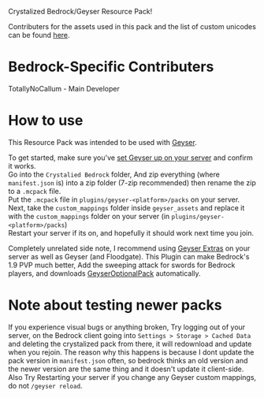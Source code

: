 Crystalized Bedrock/Geyser Resource Pack!

Contributers for the assets used in this pack and the list of custom unicodes can be found [here](https://github.com/Project-Crystalized/Java-RP).

# Bedrock-Specific Contributers
TotallyNoCallum - Main Developer

# How to use
This Resource Pack was intended to be used with [Geyser](https://geysermc.org/).<br>

To get started, make sure you've [set Geyser up on your server](https://geysermc.org/wiki/geyser/setup/) and confirm it works. <br>
Go into the `Crystalied Bedrock` folder, And zip everything (where `manifest.json` is) into a zip folder (7-zip recommended) then rename the zip to a `.mcpack` file.<br>
Put the `.mcpack` file in `plugins/geyser-<platform>/packs` on your server. <br>
Next, take the `custom_mappings` folder inside `geyser_assets` and replace it with the `custom_mappings` folder on your server (in `plugins/geyser-<platform>/packs`) <br>
Restart your server if its on, and hopefully it should work next time you join.<br>

Completely unrelated side note, I recommend using [Geyser Extras](https://modrinth.com/plugin/geyserextras) on your server as well as Geyser (and Floodgate). This Plugin can make Bedrock's 1.9 PVP much better, Add the sweeping attack for swords for Bedrock players, and downloads [GeyserOptionalPack](https://geysermc.org/wiki/other/geyseroptionalpack/) automatically.

# Note about testing newer packs
If you experience visual bugs or anything broken, Try logging out of your server, on the Bedrock client going into `Settings > Storage > Cached Data` and deleting the crystalized pack from there, it will redownload and update when you rejoin. The reason why this happens is because I dont update the pack version in `manifest.json` often, so bedrock thinks an old version and the newer version are the same thing and it doesn't update it client-side. <br>
Also Try Restarting your server if you change any Geyser custom mappings, do not `/geyser reload`.